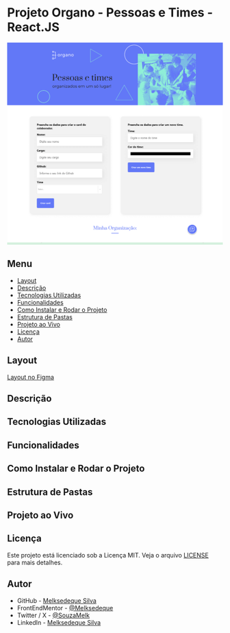 # Projeto Organo - Pessoas e Times - React.JS

![Tela Principal](./screenshot/tela-principal.png)

## Menu

- [Layout](#layout)
- [Descrição](#descrição)
- [Tecnologias Utilizadas](#tecnologias-utilizadas)
- [Funcionalidades](#funcionalidades)
- [Como Instalar e Rodar o Projeto](#como-instalar-e-rodar-o-projeto)
- [Estrutura de Pastas](#estrutura-de-pastas)
- [Projeto ao Vivo](#projeto-ao-vivo)
- [Licença](#licença)
- [Autor](#autor)

## Layout

[Layout no Figma](<https://www.figma.com/design/THdd84v1UUyQpYj99c5XPf/React%253A-desenvolvendo-com-JavaScript-%7C-Organo-(Community)>)

## Descrição

## Tecnologias Utilizadas

## Funcionalidades

## Como Instalar e Rodar o Projeto

## Estrutura de Pastas

## Projeto ao Vivo

## Licença

Este projeto está licenciado sob a Licença MIT. Veja o arquivo [LICENSE](https://github.com/Melksedeque/organo-alura-reactjs?tab=MIT-1-ov-file) para mais detalhes.

## Autor

- GitHub - [Melksedeque Silva](https://github.com/Melksedeque/)
- FrontEndMentor - [@Melksedeque](https://www.frontendmentor.io/profile/Melksedeque)
- Twitter / X - [@SouzaMelk](https://x.com/SouzaMelk)
- LinkedIn - [Melksedeque Silva](https://www.linkedin.com/in/melksedeque-silva/)

